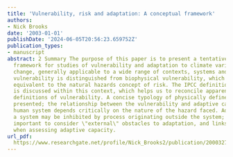 ```yaml
---
title: 'Vulnerability, risk and adaptation: A conceptual framework'
authors:
- Nick Brooks
date: '2003-01-01'
publishDate: '2024-06-05T20:56:23.659752Z'
publication_types:
- manuscript
abstract: 2 Summary The purpose of this paper is to present a tentative conceptual
  framework for studies of vulnerability and adaptation to climate variability and
  change, generally applicable to a wide range of contexts, systems and hazards. Social
  vulnerability is distinguished from biophysical vulnerability, which is broadly
  equivalent to the natural hazards concept of risk. The IPCC definition of vulnerability
  is discussed within this context, which helps us to reconcile apparently contradictory
  definitions of vulnerability. A concise typology of physically defined hazards is
  presented; the relationship between the vulnerability and adaptive capacity of a
  human system depends critically on the nature of the hazard faced. Adaptation by
  a system may be inhibited by process originating outside the system; it is therefore
  important to consider \"external\" obstacles to adaptation, and links across scales,
  when assessing adaptive capacity.
url_pdf: 
  https://www.researchgate.net/profile/Nick_Brooks2/publication/200032746_Vulnerability_Risk_and_Adaptation_A_Conceptual_Framework/links/0fcfd50ac169e15865000000.pdf
---
```

